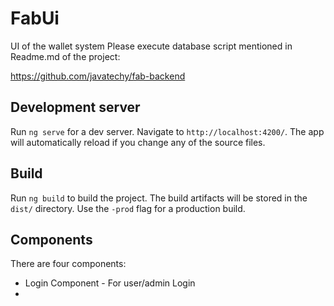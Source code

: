 # FabUi

UI of the wallet system
Please execute database script mentioned in Readme.md of the project:

https://github.com/javatechy/fab-backend


## Development server

Run `ng serve` for a dev server. Navigate to `http://localhost:4200/`. The app will automatically reload if you change any of the source files.

## Build

Run `ng build` to build the project. The build artifacts will be stored in the `dist/` directory. Use the `-prod` flag for a production build.

## Components

There are four components:
 - Login Component -  For user/admin Login
 -  


